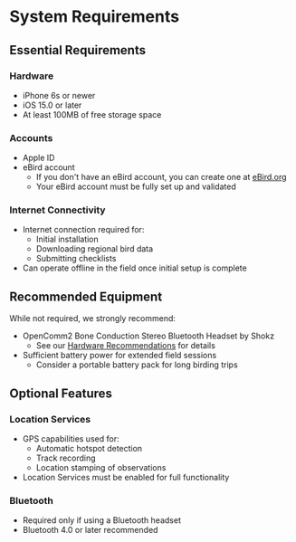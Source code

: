 # System Requirements

## Essential Requirements

### Hardware
- iPhone 6s or newer
- iOS 15.0 or later
- At least 100MB of free storage space

### Accounts
- Apple ID
- eBird account
  - If you don't have an eBird account, you can create one at [eBird.org](https://ebird.org)
  - Your eBird account must be fully set up and validated

### Internet Connectivity
- Internet connection required for:
  - Initial installation
  - Downloading regional bird data
  - Submitting checklists
- Can operate offline in the field once initial setup is complete

## Recommended Equipment

While not required, we strongly recommend:
- OpenComm2 Bone Conduction Stereo Bluetooth Headset by Shokz
  - See our [Hardware Recommendations](../hardware/recommended.md) for details
- Sufficient battery power for extended field sessions
  - Consider a portable battery pack for long birding trips

## Optional Features

### Location Services
- GPS capabilities used for:
  - Automatic hotspot detection
  - Track recording
  - Location stamping of observations
- Location Services must be enabled for full functionality

### Bluetooth
- Required only if using a Bluetooth headset
- Bluetooth 4.0 or later recommended